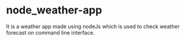 # node_weather-app
It is a weather app made using nodeJs which is used to check weather forecast on command line interface.
